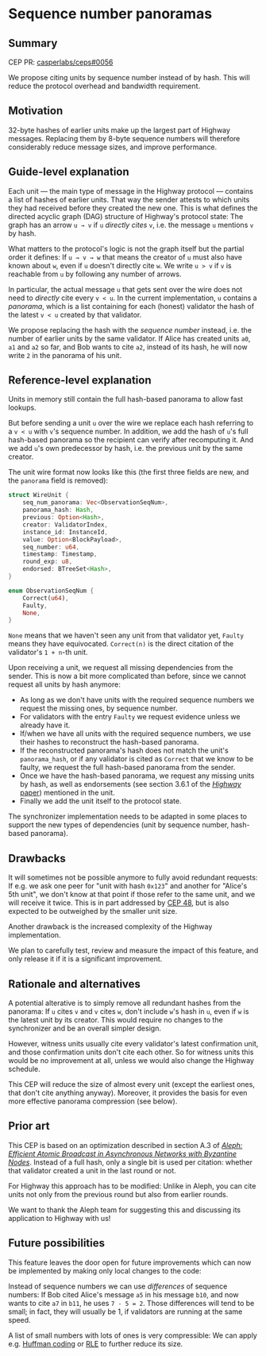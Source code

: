 # Sequence number panoramas

## Summary

[summary]: #summary

CEP PR: [casperlabs/ceps#0056](https://github.com/casperlabs/ceps/pull/0056)

We propose citing units by sequence number instead of by hash.
This will reduce the protocol overhead and bandwidth requirement.


## Motivation

[motivation]: #motivation

32-byte hashes of earlier units make up the largest part of Highway messages.
Replacing them by 8-byte sequence numbers will therefore considerably reduce message sizes,
and improve performance.


## Guide-level explanation

[guide-level-explanation]: #guide-level-explanation

Each unit — the main type of message in the Highway protocol — contains a list of hashes of earlier units.
That way the sender attests to which units they had received before they created the new one.
This is what defines the directed acyclic graph (DAG) structure of Highway's protocol state:
The graph has an arrow `u → v` if `u` _directly cites_ `v`, i.e. the message `u` mentions `v` by hash.

What matters to the protocol's logic is not the graph itself but the partial order it defines:
If `u → v → w` that means the creator of `u` must also have known about `w`, even if `u` doesn't directly cite `w`.
We write `u > v` if `v` is reachable from `u` by following any number of arrows.

In particular, the actual message `u` that gets sent over the wire does not need to _directly_ cite every `v < u`.
In the current implementation, `u` contains a _panorama_, which is a list containing for each (honest) validator the hash of the latest `v < u` created by that validator.

We propose replacing the hash with the _sequence number_ instead, i.e. the number of earlier units by the same validator.
If Alice has created units `a0`, `a1` and `a2` so far, and Bob wants to cite `a2`, instead of its hash, he will now write `2` in the panorama of his unit.

[Panorama]: https://github.com/casper-network/casper-node/blob/b56c29cc97e86ead8d36dfdb2d41a8ecb1dffce9/node/src/components/consensus/highway_core/state/panorama.rs#L25


## Reference-level explanation

[reference-level-explanation]: #reference-level-explanation

Units in memory still contain the full hash-based panorama to allow fast lookups.

But before sending a unit `u` over the wire we replace each hash referring to a `v < u` with `v`'s sequence number.
In addition, we add the hash of `u`'s full hash-based panorama so the recipient can verify after recomputing it.
And we add `u`'s own predecessor by hash, i.e. the previous unit by the same creator.

The unit wire format now looks like this (the first three fields are new, and the `panorama` field is removed):

```rust
struct WireUnit {
    seq_num_panorama: Vec<ObservationSeqNum>,
    panorama_hash: Hash,
    previous: Option<Hash>,
    creator: ValidatorIndex,
    instance_id: InstanceId,
    value: Option<BlockPayload>,
    seq_number: u64,
    timestamp: Timestamp,
    round_exp: u8,
    endorsed: BTreeSet<Hash>,
}

enum ObservationSeqNum {
    Correct(u64),
    Faulty,
    None,
}
```

`None` means that we haven't seen any unit from that validator yet, `Faulty` means they have equivocated.
`Correct(n)` is the direct citation of the validator's `1 + n`-th unit.

Upon receiving a unit, we request all missing dependencies from the sender.
This is now a bit more complicated than before, since we cannot request all units by hash anymore:

* As long as we don't have units with the required sequence numbers we request the missing ones, by sequence number.
* For validators with the entry `Faulty` we request evidence unless we already have it.
* If/when we have all units with the required sequence numbers, we use their hashes to reconstruct the hash-based panorama.
* If the reconstructed panorama's hash does not match the unit's `panorama_hash`, or if any validator is cited as `Correct` that we know to be faulty, we request the full hash-based panorama from the sender.
* Once we have the hash-based panorama, we request any missing units by hash, as well as endorsements (see section 3.6.1 of the [_Highway_ paper][Highway]) mentioned in the unit.
* Finally we add the unit itself to the protocol state.

The synchronizer implementation needs to be adapted in some places to support the new types of dependencies (unit by sequence number, hash-based panorama).

[Highway]: https://github.com/CasperLabs/highway/releases/tag/v2.0.2


## Drawbacks

[drawbacks]: #drawbacks

It will sometimes not be possible anymore to fully avoid redundant requests:
If e.g. we ask one peer for "unit with hash `0x123`" and another for "Alice's 5th unit", we don't know at that point if those refer to the same unit, and we will receive it twice.
This is in part addressed by [CEP 48][CEP48], but is also expected to be outweighed by the smaller unit size.

Another drawback is the increased complexity of the Highway implementation.

We plan to carefully test, review and measure the impact of this feature, and only release it if it is a significant improvement.

[CEP48]: https://github.com/casperlabs/ceps/pull/0048


## Rationale and alternatives

[rationale-and-alternatives]: #rationale-and-alternatives

A potential alterative is to simply remove all redundant hashes from the panorama:
If `u` cites `v` and `v` cites `w`, don't include `w`'s hash in `u`, even if `w` is the latest unit by its creator.
This would require no changes to the synchronizer and be an overall simpler design.

However, witness units usually cite every validator's latest confirmation unit, and those confirmation units don't cite each other.
So for witness units this would be no improvement at all, unless we would also change the Highway schedule.

This CEP will reduce the size of almost every unit (except the earliest ones, that don't cite anything anyway).
Moreover, it provides the basis for even more effective panorama compression (see below).


## Prior art

[prior-art]: #prior-art

This CEP is based on an optimization described in section A.3 of [_Aleph: Efficient Atomic Broadcast in Asynchronous Networks with Byzantine Nodes_][Aleph].
Instead of a full hash, only a single bit is used per citation: whether that validator created a unit in the last round or not.

For Highway this approach has to be modified: Unlike in Aleph, you can cite units not only from the previous round but also from earlier rounds.

We want to thank the Aleph team for suggesting this and discussing its application to Highway with us!

[Aleph]: https://arxiv.org/pdf/1908.05156.pdf


## Future possibilities

[future-possibilities]: #future-possibilities

This feature leaves the door open for future improvements which can now be implemented by making only local changes to the code:

Instead of sequence numbers we can use _differences_ of sequence numbers:
If Bob cited Alice's message `a5` in his message `b10`, and now wants to cite `a7` in `b11`, he uses `7 - 5 = 2`.
Those differences will tend to be small; in fact, they will usually be 1, if validators are running at the same speed.

A list of small numbers with lots of ones is very compressible:
We can apply e.g. [Huffman coding][Huffman] or [RLE][RLE] to further reduce its size.

[Huffman]: https://en.wikipedia.org/wiki/Huffman_coding
[RLE]: https://en.wikipedia.org/wiki/Run-length_encoding

